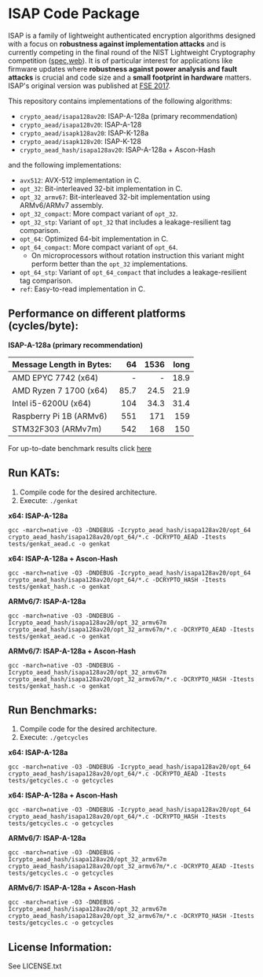 ISAP Code Package
=================

ISAP is a family of lightweight authenticated encryption algorithms designed with a focus on **robustness against implementation attacks** and is currently competing in the final round of the NIST Lightweight Cryptography competition ([spec](https://csrc.nist.gov/Projects/lightweight-cryptography/finalists),[web](https://isap.iaik.tugraz.at)). It is of particular interest for applications like firmware updates where **robustness against power analysis and fault attacks** is crucial and code size and a **small footprint in hardware** matters. ISAP's original version was published at [FSE 2017](https://tosc.iacr.org/index.php/ToSC/article/view/585).

This repository contains implementations of the following algorithms:

- `crypto_aead/isapa128av20`: ISAP-A-128a (primary recommendation)
- `crypto_aead/isapa128v20`: ISAP-A-128
- `crypto_aead/isapk128av20`: ISAP-K-128a
- `crypto_aead/isapk128v20`: ISAP-K-128
- `crypto_aead_hash/isapa128av20`: ISAP-A-128a + Ascon-Hash

and the following implementations:

- `avx512`: AVX-512 implementation in C.
- `opt_32`: Bit-interleaved 32-bit implementation in C.
- `opt_32_armv67`: Bit-interleaved 32-bit implementation using ARMv6/ARMv7 assembly.
- `opt_32_compact`: More compact variant of `opt_32`.
- `opt_32_stp`: Variant of `opt_32` that includes a leakage-resilient tag comparison.
- `opt_64`: Optimized 64-bit implementation in C.
- `opt_64_compact`: More compact variant of `opt_64`.
  - On microprocessors without rotation instruction this variant might perform better than the `opt_32` implementations.
- `opt_64_stp`: Variant of `opt_64_compact` that includes a leakage-resilient tag comparison.
- `ref`: Easy-to-read implementation in C.

Performance on different platforms (cycles/byte):
-------------------------------------------------

**ISAP-A-128a (primary recommendation)**

| Message Length in Bytes: |    64 |  1536 |  long |
|:-------------------------|------:|------:|------:|
| AMD  EPYC 7742 (x64)     |     - |     - |  18.9 |
| AMD Ryzen 7 1700 (x64)   |  85.7 |  24.5 |  21.9 |
| Intel i5-6200U (x64)     |   104 |  34.3 |  31.4 |
| Raspberry Pi 1B (ARMv6)  |   551 |   171 |   159 |
| STM32F303 (ARMv7m)       |   542 |   168 |   150 |

For up-to-date benchmark results click [here](https://isap.iaik.tugraz.at/implementations.html)

Run KATs:
---------

1. Compile code for the desired architecture.
2. Execute: `./genkat`

**x64: ISAP-A-128a**

```
gcc -march=native -O3 -DNDEBUG -Icrypto_aead_hash/isapa128av20/opt_64 crypto_aead_hash/isapa128av20/opt_64/*.c -DCRYPTO_AEAD -Itests tests/genkat_aead.c -o genkat
```

**x64: ISAP-A-128a + Ascon-Hash**

```
gcc -march=native -O3 -DNDEBUG -Icrypto_aead_hash/isapa128av20/opt_64 crypto_aead_hash/isapa128av20/opt_64/*.c -DCRYPTO_HASH -Itests tests/genkat_hash.c -o genkat
```

**ARMv6/7: ISAP-A-128a**

```
gcc -march=native -O3 -DNDEBUG -Icrypto_aead_hash/isapa128av20/opt_32_armv67m crypto_aead_hash/isapa128av20/opt_32_armv67m/*.c -DCRYPTO_AEAD -Itests tests/genkat_aead.c -o genkat
```

**ARMv6/7: ISAP-A-128a + Ascon-Hash**

```
gcc -march=native -O3 -DNDEBUG -Icrypto_aead_hash/isapa128av20/opt_32_armv67m crypto_aead_hash/isapa128av20/opt_32_armv67m/*.c -DCRYPTO_HASH -Itests tests/genkat_hash.c -o genkat
```

Run Benchmarks:
---------------

1. Compile code for the desired architecture.
2. Execute: `./getcycles`

**x64: ISAP-A-128a**

```
gcc -march=native -O3 -DNDEBUG -Icrypto_aead_hash/isapa128av20/opt_64 crypto_aead_hash/isapa128av20/opt_64/*.c -DCRYPTO_AEAD -Itests tests/getcycles.c -o getcycles
```

**x64: ISAP-A-128a + Ascon-Hash**

```
gcc -march=native -O3 -DNDEBUG -Icrypto_aead_hash/isapa128av20/opt_64 crypto_aead_hash/isapa128av20/opt_64/*.c -DCRYPTO_HASH -Itests tests/getcycles.c -o getcycles
```

**ARMv6/7: ISAP-A-128a**

```
gcc -march=native -O3 -DNDEBUG -Icrypto_aead_hash/isapa128av20/opt_32_armv67m crypto_aead_hash/isapa128av20/opt_32_armv67m/*.c -DCRYPTO_AEAD -Itests tests/getcycles.c -o getcycles
```

**ARMv6/7: ISAP-A-128a + Ascon-Hash**

```
gcc -march=native -O3 -DNDEBUG -Icrypto_aead_hash/isapa128av20/opt_32_armv67m crypto_aead_hash/isapa128av20/opt_32_armv67m/*.c -DCRYPTO_HASH -Itests tests/getcycles.c -o getcycles
```

License Information:
--------------------

See LICENSE.txt
